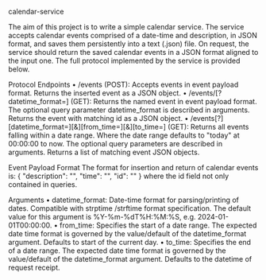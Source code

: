 calendar-service

The aim of this project is to write a simple calendar service. 
The service accepts calendar events comprised of a date-time and description, in JSON format, and saves them persistently into a text (.json) file. 
On request, the service should return the saved calendar events in a JSON format aligned to the input one. The full protocol implemented by the service is provided below.


Protocol Endpoints
• /events (POST): Accepts events in event payload format. Returns the inserted event as a JSON object.
• /events/[?datetime_format=] (GET): Returns the named event in event payload format. The optional query parameter datetime_format is described in arguments. Returns the event with matching id as a JSON object.
• /events[?][datetime_format=][&][from_time=][&][to_time=] (GET): Returns all events falling within a date range. Where the date range defaults to "today" at 00:00:00 to now. The optional query parameters are described in arguments. Returns a list of matching event JSON objects. 


Event Payload Format 
The format for insertion and return of calendar events is:
{
  "description": "",
  "time": "",
  "id": ""
}
where the id field not only contained in queries.


Arguments
• datetime_format: Date-time format for parsing/printing of dates. Compatible with strptime /strftime format specification. The default value for this argument is %Y-%m-%dT%H:%M:%S, e.g. 2024-01-01T00:00:00.
• from_time: Specifies the start of a date range. The expected date time format is governed by the value/default of the datetime_format argument. Defaults to start of the current day.
• to_time: Specifies the end of a date range. The expected date time format is governed by the value/default of the datetime_format argument. Defaults to the datetime of request receipt.
